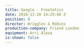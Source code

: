 ```yaml
---
title: Google - Freeletics
date: 2018-11-20 14:25:00 Z
position: 8
director: Wriggles & Robins
production-company: Friend London
equipment: Arri Alexa
is-shown: false
---
```


